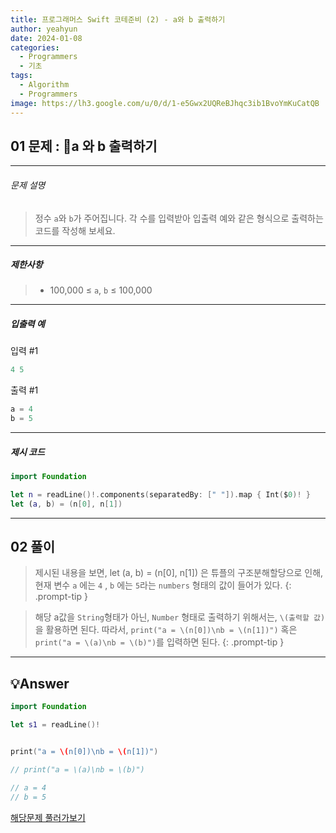 ```yaml
---
title: 프로그래머스 Swift 코테준비 (2) - a와 b 출력하기
author: yeahyun
date: 2024-01-08
categories:
  - Programmers
  - 기초
tags:
  - Algorithm
  - Programmers
image: https://lh3.google.com/u/0/d/1-e5Gwx2UQReBJhqc3ib1BvoYmKuCatQB
---
```

## 01 문제 : a 와 b 출력하기

---
###### 문제 설명

> 정수 `a`와 `b`가 주어집니다. 각 수를 입력받아 입출력 예와 같은 형식으로 출력하는 코드를 작성해 보세요.

---
##### 제한사항

> - 100,000 ≤ `a`, `b` ≤ 100,000
  
- ---
##### 입출력 예

입력 #1
```swift
4 5
```

출력 #1
```swift
a = 4
b = 5
```



---

##### 제시 코드

```swift
import Foundation

let n = readLine()!.components(separatedBy: [" "]).map { Int($0)! }
let (a, b) = (n[0], n[1])
```



---

## 02 풀이

>제시된 내용을 보면,
>let (a, b) = (n[0], n[1]) 은 튜플의 구조분해할당으로 인해, 
현재 변수 `a` 에는 `4` , `b` 에는 `5`라는 `numbers` 형태의 값이 들어가 있다.
{: .prompt-tip }

>해당 a값을 `String`형태가 아닌, `Number` 형태로 출력하기 위해서는,  `\(출력할 값)` 을 활용하면 된다.
>따라서, `print("a = \(n[0])\nb = \(n[1])")` 혹은 `print("a = \(a)\nb = \(b)")`를 입력하면 된다.
>{: .prompt-tip }



---

## 💡Answer

```swift
import Foundation

let s1 = readLine()!


print("a = \(n[0])\nb = \(n[1])")

// print("a = \(a)\nb = \(b)")

// a = 4
// b = 5
```


[해당문제 풀러가보기](https://school.programmers.co.kr/learn/courses/30/lessons/181951)